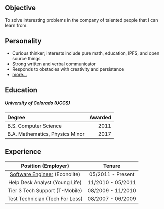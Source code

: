 ## Objective

To solve interesting problems in the company of talented people that I can learn from.

## Personality

 - Curious thinker; interests include pure math, education, IPFS, and open source things
 - Strong written and verbal communicator
 - Responds to obstacles with creativity and persistance
 - [more...](personality/index.md)

## Education

##### University of Colorado (UCCS)

|Degree                            | Awarded |
|:-----                            | ------: |
| B.S. Computer Science            |    2011 |
| B.A. Mathematics, Physics Minor  |    2017 |

## Experience

| Position (Employer) | Tenure |
| :-: | :-: |
| [Software Engineer](experience/econolite.md) (Econolite)  | 05/2011 - Present |
| Help Desk Analyst (Young Life) | 11/2010 - 05/2011 |
| Tier 3 Tech Support (T-Mobile) | 08/2009 - 11/2010 |
| Test Technician (Tech For Less)| 08/2007 - 06/2009  |








